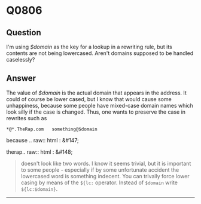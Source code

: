 Q0806
=====

Question
--------

I'm using *\$domain* as the key for a lookup in a rewriting rule, but
its contents are not being lowercased. Aren't domains supposed to be
handled caselessly?

Answer
------

The value of *\$domain* is the actual domain that appears in the
address. It could of course be lower cased, but I know that would cause
some unhappiness, because some people have mixed-case domain names which
look silly if the case is changed. Thus, one wants to preserve the case
in rewrites such as

    *@*.TheRap.com   something@$domain

because .. raw:: html
:   &\#147;

therap.. raw:: html
:   &\#148;

> doesn't look like two words. I know it seems trivial, but it is
> important to some people - especially if by some unfortunate accident
> the lowercased word is something indecent. You can trivally force
> lower casing by means of the `${lc:` operator. Instead of `$domain`
> write `${lc:$domain}`.

* * * * *
